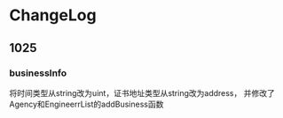 # ChangeLog

## 1025 

### businessInfo
将时间类型从string改为uint，证书地址类型从string改为address，
并修改了Agency和EngineerrList的addBusiness函数
